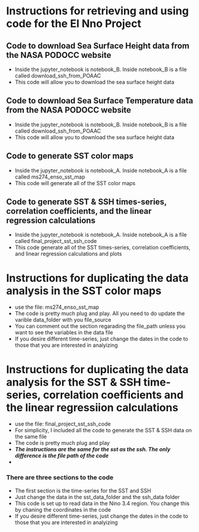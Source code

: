 # Instructions for retrieving and using code for the El Nno Project

## Code to download Sea Surface Height data from the NASA PODOCC website

* Inside the jupyter_notebook is notebook_B. Inside notebook_B is a file called download_ssh_from_POAAC
* This code will allow you to download the sea surface height data

## Code to download Sea Surface Temperature data from the NASA PODOCC website
* Inside the jupyter_notebook is notebook_B. Inside notebook_B is a file called download_ssh_from_POAAC
* This code will allow you to download the sea surface height data

## Code to generate SST color maps
* Inside the jupyter_notebook is notebook_A. Inside notebook_A is a file called ms274_enso_sst_map
* This code will generate all of the SST color maps

## Code to generate SST & SSH times-series, correlation coefficients, and the linear regression calculations
* Inside the jupyter_notebook is notebook_A. Inside notebook_A is a file called final_project_sst_ssh_code
* This code generate all of the SST times-series, correlation coefficients, and linear regression calculations and plots

# Instructions for duplicating the data analysis in the SST color maps
* use the file: ms274_enso_sst_map
* The code is pretty much plug and play. All you need to do update the varible data_folder with you file_source
* You can comment out the section regarading the file_path unless you want to see the variables in the data file
* If you desire different time-series, just change the dates in the code to those that you are interested in analyizing

# Instructions for duplicating the data analysis for the SST & SSH time-series, correlation coefficients and the linear regressiion calculations
* use the file: final_project_sst_ssh_code
* For simplicity, I included all the code to generate the SST & SSH data on the same file
* The code is pretty much plug and play
* ***The instructions are the same for the sst as the ssh. The only difference is the file path of the code***
* 
### There are three sections to the code
* The first section is the time-series for the SST and SSH
* Just change the data in the sst_data_folder and the ssh_data folder
* This code is set up to read data in the Nino 3.4 region. You change this by chaning the coordinates in the code
* If you desire different time-series, just change the dates in the code to those that you are interested in analyizing
 